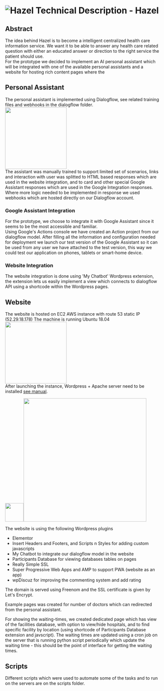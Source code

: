 # ![Hazel](https://hazel.gq/wp-content/uploads/2019/06/robot96.png) Technical Description - Hazel 


## Abstract
The idea behind Hazel is to become a intelligent centralized health care information service. We want it to be able to answer any health care related question with either an educated answer or direction to the right service the patient should use.  
For the prototype we decided to implement an AI personal assistant which will be integrated with one of the available personal assistants  and a website for hosting rich content pages where the 

## Personal Assistant
The personal assistant is implemented using Dialogflow, see related training files and webhooks in the dialogflow folder.  
<img src="https://upload.wikimedia.org/wikipedia/en/thumb/c/c7/Dialogflow_logo.svg/1280px-Dialogflow_logo.svg.png" width="200"/>  
The assistant was manually trained to support limited set of scenarios, links and interaction with user was splitted to HTML based responses which are used in the website integration, and to card and other special Google Assistant responses which are used in the Google Integration responses. Where more logic needed to be implemented in response we used webhooks which are hosted directly on our Dialogflow account. 

### Google Assistant Integration
For the prototype, we choose to integrate it with Google Assistant since it seems to be the most accessible and familiar.  
Using Google's Actions console we have created an Action project from our dialogflow model. After filling all the information and configuration needed for deployment we launch our test version of the Google Assistant so it can be used from any user we have attached to the test version, this way we could test our application on phones, tablets or smart-home device.

### Website Integration
The website integration is done using 'My Chatbot' Wordpress extension, the extension lets us easily implement a view which connects to dialogflow API using a shortcode within the Wordpress pages.

## Website

The website is hosted on EC2 AWS instance with route 53 static IP (52.29.18.178)
The machine is running Ubuntu 18.04  
<img src="https://www.securview.com/wp-content/uploads/2018/02/aws-logo.png" width="200"/>  
After launching the instance, Wordpress + Apache server need to be installed [see manual](https://www.digitalocean.com/community/tutorials/how-to-install-wordpress-with-lamp-on-ubuntu-18-04).

<img src="https://s.w.org/style/images/about/WordPress-logotype-wmark.png" width="60"/><img src="https://httpd.apache.org/images/httpd_logo_wide_new.png" width="400"/>   

The website is using the following Wordpress plugins

 * Elementor
 * Insert Headers and Footers, and Scripts n Styles for adding custom javascripts
 * My Chatbot to integrate our dialogflow model in the website
 * Participants Database for viewing databases tables on pages
 * Really Simple SSL
 * Super Progressive Web Apps and AMP to support PWA (website as an app)
 * wpDiscuz for improving the commenting system and add rating

The domain is served using Freenom and the SSL certificate is given by Let's Encrypt.

Example pages was created for number of doctors which can redirected from the personal assistant.  

For showing the waiting-times, we created dedicated page which has view of the facilities database, with option to view/hide hospitals, and to find specific facility by location (using shortcode of Participants Database extension and javscript). The waiting times are updated using a cron job on the server that is running python script periodically which update the waiting time - this should be the point of interface for getting the waiting times.

## Scripts
Different scripts which were used to automate some of the tasks and to run on the servers are on the scripts folder.





